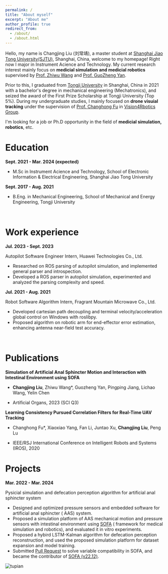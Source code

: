 ```yaml
---
permalink: /
title: "About myself"
excerpt: "About me"
author_profile: true
redirect_from: 
  - /about/
  - /about.html
---
```


Hello, my name is Changjing Liu (刘常靖), a master student at [Shanghai Jiao Tong University(SJTU)](https://en.sjtu.edu.cn/), Shanghai, China, welcome to my homepage!
Right now I major in Instrument Acience and Technology.
My current research interest mainly focus on **medicial simulation and medicial robotics** supervised by [Prof. Zhiwu Wang](http://www.ie.sjtu.edu.cn/Data/View/260) and [Prof. GuoZheng Yan](https://baike.baidu.com/item/%E9%A2%9C%E5%9B%BD%E6%AD%A3/437103).

Prior to this, I graduated from [Tongji University](https://www.tongji.edu.cn/) in Shanghai, China in 2021 with a bachelor's degree in mechanical engineering (Mechatronics), and seized the award of the First Prize Scholarship at Tongji University (Top 5%). 
During my undergraduate studies, I mainly focused on **drone visuial tracking** under the supervision of [Prof. Changhong Fu](https://vision4robotics.github.io/authors/changhong-fu/) in [Vision4Rbotics Group](https://vision4robotics.github.io/).

I'm looking for a job or Ph.D opportunity in the field of **medicial simulation, robotics**, etc.


Education
======
**Sept. 2021 - Mar. 2024 (expected)**
+ M.Sc in Instrument Acience and Technology, School of Electronic Information & Electrical Engineering, Shanghai Jiao Tong University

**Sept. 2017 - Aug. 2021**
+ B.Eng. in Mechanical Engineering, School of Mechanical and Energy Engineering, Tongji University

<br/>

Work experience
======
**Jul. 2023 - Sept. 2023**

Autopilot Software Engineer Intern, Huawei Technologies Co., Ltd.
+ Researched on ROS parsing of autopilot simulation, and implemented general parser and introspection.
+ Developed a ROS parser in autopilot simulation, experimented and analyzed the parsing complexity and speed.


**Jul. 2021 - Aug. 2021**

Robot Software Algorithm Intern, Fragrant Mountain Microwave Co., Ltd.
+ Developed cartesian path decoupling and terminal velocity/acceleration global control on Windows with roslibpy.
+ Proposed algorithm on robotic arm for end-effector error estimation, enhancing antenna near-field test accuracy.

<br/>

Publications
======

**Simulation of Artificial Anal Sphincter Motion and Interaction with Intestinal Environment using SOFA**

+ **Changjing Liu**, Zhiwu Wang*, Guozheng Yan, Pingping Jiang, Lichao Wang, Yelin Chen

+ Artificial Organs, 2023 (SCI Q3)


**Learning Consistency Pursued Correlation Filters for Real-Time UAV Tracking**

+ Changhong Fu*, Xiaoxiao Yang, Fan Li, Juntao Xu, **Changjing Liu**, Peng Lu

+ IEEE/RSJ International Conference on Intelligent Robots and Systems (IROS), 2020

Projects
======
**Mar. 2022 - Mar. 2024**

Pysicial simulation and defecation perception algorithm for artificial anal sphincter system

+ Designed and optimized pressure sensors and embedded software for artificial anal sphincter ( AAS) system.
+ Proposed a simulation platform of AAS mechanical motion and pressure sensors with intestinal environment using [SOFA](https://www.sofa-framework.org/community/doc/) ( framework for medical simulation and robotics), and evaluated it in vitro experiments.
+ Proposed a hybird LSTM-Kalman algorithm for defecation perception reconstruction, and used the proposed simulation platform for dataset expansion and model training.
+ Submitted [Pull Request](https://github.com/sofa-framework/sofa/pull/3164) to solve variable compatibility in SOFA, and became the contributor of [SOFA (v22.12)](https://www.sofa-framework.org/about/sofa-v22-12/).

![tupian](https://github.com/Changjing-Liu/Changjing-Liu.github.io/blob/master/images/my.png)

